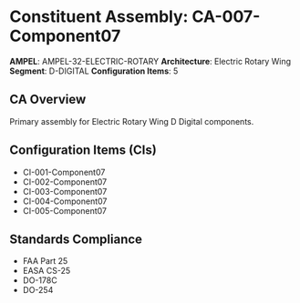 # Constituent Assembly: CA-007-Component07

**AMPEL**: AMPEL-32-ELECTRIC-ROTARY
**Architecture**: Electric Rotary Wing
**Segment**: D-DIGITAL
**Configuration Items**: 5

## CA Overview
Primary assembly for Electric Rotary Wing D Digital components.

## Configuration Items (CIs)
- CI-001-Component07
- CI-002-Component07
- CI-003-Component07
- CI-004-Component07
- CI-005-Component07

## Standards Compliance
- FAA Part 25
- EASA CS-25
- DO-178C
- DO-254
